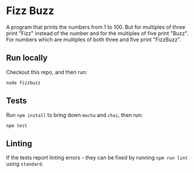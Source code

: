 # Fizz Buzz

A program that prints the numbers from 1 to 100. But for multiples of three print "Fizz" instead of the number and for the multiples of five print "Buzz". For numbers which are multiples of both three and five print "FizzBuzz".

## Run locally

Checkout this repo, and then run:

```
node fizzbuzz
```

## Tests

Run `npm install` to bring down `mocha` and `chai`, then run:

```
npm test
```

## Linting

If the tests report linting errors - they can be fixed by running `npm run lint` using `standard`.
